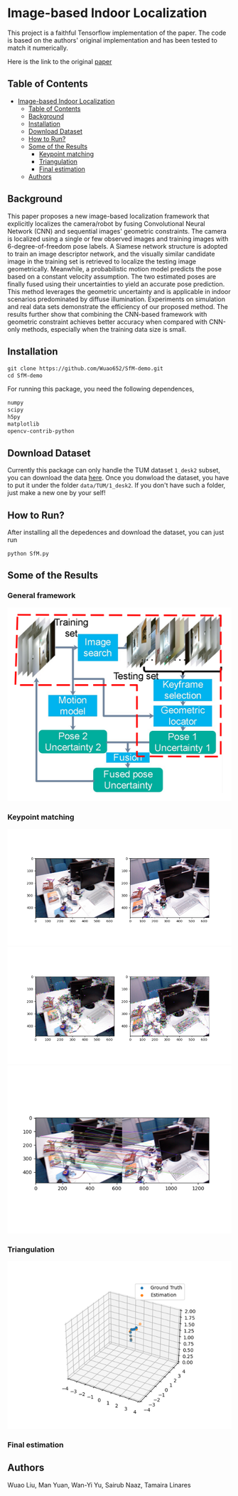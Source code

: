 # Image-based Indoor Localization
This project is a faithful Tensorflow implementation of the paper. The code is based on the authors' original implementation and has been tested to match it numerically.

Here is the link to the original [paper](https://arxiv.org/abs/2201.01408)

## Table of Contents
- [Image-based Indoor Localization](#image-based-indoor-localization)
  - [Table of Contents](#table-of-contents)
  - [Background](#background)
  - [Installation](#installation)
  - [Download Dataset](#download-dataset)
  - [How to Run?](#how-to-run)
  - [Some of the Results](#some-of-the-results)
    - [Keypoint matching](#keypoint-matching)
    - [Triangulation](#triangulation)
    - [Final estimation](#final-estimation)
  - [Authors](#authors)


## Background
This paper proposes a new image-based localization framework that explicitly localizes the camera/robot by fusing Convolutional Neural Network (CNN) and sequential images' geometric constraints. The camera is localized using a single or few observed images and training images with 6-degree-of-freedom pose labels. A Siamese network structure is adopted to train an image descriptor network, and the visually similar candidate image in the training set is retrieved to localize the testing image geometrically. Meanwhile, a probabilistic motion model predicts the pose based on a constant velocity assumption. The two estimated poses are finally fused using their uncertainties to yield an accurate pose prediction. This method leverages the geometric uncertainty and is applicable in indoor scenarios predominated by diffuse illumination. Experiments on simulation and real data sets demonstrate the efficiency of our proposed method. The results further show that combining the CNN-based framework with geometric constraint achieves better accuracy when compared with CNN-only methods, especially when the training data size is small.


## Installation
```
git clone https://github.com/Wuao652/SfM-demo.git
cd SfM-demo
```
For running this package, you need the following dependences,
```
numpy
scipy
h5py
matplotlib
opencv-contrib-python
```

## Download Dataset
Currently this package can only handle the TUM dataset `1_desk2` subset, you can download the data [here](https://vision.in.tum.de/data/datasets/rgbd-dataset/download#freiburg1_desk2).
Once you donwload the dataset, you have to put it under the folder `data/TUM/1_desk2`. If you don't have such a folder, just make a new one by your self!


## How to Run?
After installing all the depedences and download the dataset, you can just run
```
python SfM.py
```

## Some of the Results
### General framework
![](./images/relocate.png)
### Keypoint matching
![](./images/kfs_1.png)
![](./images/kfs_2.png)
![](./images/kfs_3.png)
### Triangulation
![](./images/3d_estimation.png)
### Final estimation


## Authors
Wuao Liu, Man Yuan, Wan-Yi Yu, Sairub Naaz, Tamaira Linares
